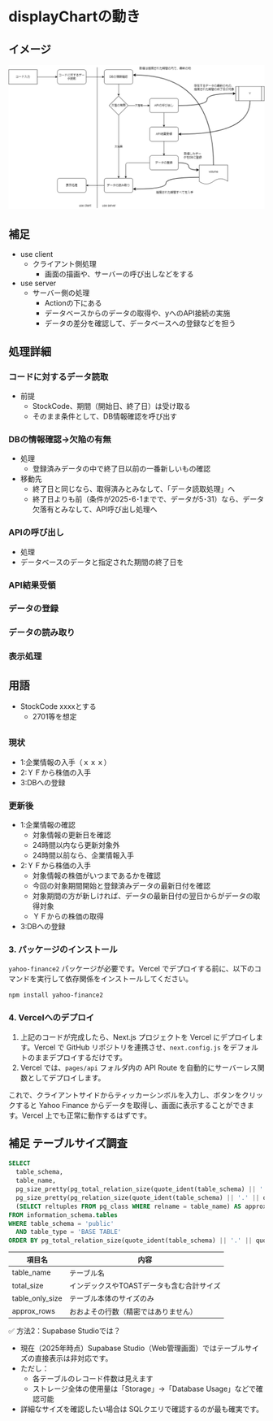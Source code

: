 # displayChartの動き

## イメージ
![代替テキスト](./flow.drawio.png "画像タイトル")

## 補足
- use client
  - クライアント側処理
    - 画面の描画や、サーバーの呼び出しなどをする
- use server
  - サーバー側の処理
    - Actionの下にある
    - データベースからのデータの取得や、yへのAPI接続の実施
    - データの差分を確認して、データベースへの登録などを担う

## 処理詳細
### コードに対するデータ読取
- 前提
  - StockCode、期間（開始日、終了日）は受け取る
  - そのまま条件として、DB情報確認を呼び出す
### DBの情報確認→欠陥の有無
- 処理
  - 登録済みデータの中で終了日以前の一番新しいもの確認
- 移動先
  - 終了日と同じなら、取得済みとみなして、「データ読取処理」へ
  - 終了日よりも前（条件が2025･6･1までで、データが5･31）なら、データ欠落有とみなして、API呼び出し処理へ
### APIの呼び出し
- 処理
- データベースのデータと指定された期間の終了日を
### API結果受領
### データの登録
### データの読み取り
### 表示処理

## 用語
- StockCode xxxxとする
  - 2701等を想定

##
### 現状
- 1:企業情報の入手（ｘｘｘ）
- 2:ＹＦから株価の入手
- 3:DBへの登録
### 更新後
- 1:企業情報の確認
  - 対象情報の更新日を確認
  - 24時間以内なら更新対象外
  - 24時間以前なら、企業情報入手
- 2:ＹＦから株価の入手
  - 対象情報の株価がいつまであるかを確認
  - 今回の対象期間開始と登録済みデータの最新日付を確認
  - 対象期間の方が新しければ、データの最新日付の翌日からがデータの取得対象
  - ＹＦからの株価の取得
- 3:DBへの登録


### 3. **パッケージのインストール**

`yahoo-finance2` パッケージが必要です。Vercel でデプロイする前に、以下のコマンドを実行して依存関係をインストールしてください。

```bash
npm install yahoo-finance2
```

### 4. **Vercelへのデプロイ**

1. 上記のコードが完成したら、Next.js プロジェクトを Vercel にデプロイします。Vercel で GitHub リポジトリを連携させ、`next.config.js` をデフォルトのままデプロイするだけです。
2. Vercel では、`pages/api` フォルダ内の API Route を自動的にサーバーレス関数としてデプロイします。

これで、クライアントサイドからティッカーシンボルを入力し、ボタンをクリックすると Yahoo Finance からデータを取得し、画面に表示することができます。Vercel 上でも正常に動作するはずです。




## 補足 テーブルサイズ調査
``` sql
SELECT
  table_schema,
  table_name,
  pg_size_pretty(pg_total_relation_size(quote_ident(table_schema) || '.' || quote_ident(table_name))) AS total_size,
  pg_size_pretty(pg_relation_size(quote_ident(table_schema) || '.' || quote_ident(table_name))) AS table_only_size,
  (SELECT reltuples FROM pg_class WHERE relname = table_name) AS approx_rows
FROM information_schema.tables
WHERE table_schema = 'public'
  AND table_type = 'BASE TABLE'
ORDER BY pg_total_relation_size(quote_ident(table_schema) || '.' || quote_ident(table_name)) DESC;
```
|項目名|	内容|
|-|-|
|table_name|	テーブル名|
|total_size|	インデックスやTOASTデータも含む合計サイズ|
|table_only_size|	テーブル本体のサイズのみ|
|approx_rows|	おおよその行数（精密ではありません）|

✅ 方法2：Supabase Studioでは？
- 現在（2025年時点）Supabase Studio（Web管理画面）ではテーブルサイズの直接表示は非対応です。
- ただし：
  - 各テーブルのレコード件数は見えます
  - ストレージ全体の使用量は「Storage」→「Database Usage」などで確認可能
- 詳細なサイズを確認したい場合は SQLクエリで確認するのが最も確実です。


